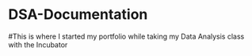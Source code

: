 # DSA-Documentation
#This is where I started my portfolio while taking my Data Analysis class with the Incubator
